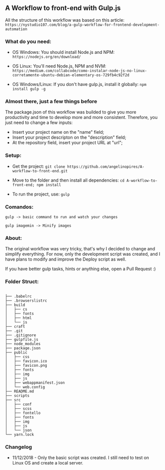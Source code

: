 ## A Workflow to front-end with Gulp.js



All the structure of this workflow was based on this article: ``https://nystudio107.com/blog/a-gulp-workflow-for-frontend-development-automation``



### What do you need:


* OS Windows: You should install Node.js and NPM:
`` https://nodejs.org/en/download/ ``



* OS Linux: You'll need Node.js, NPM and NVM:
``https://medium.com/collabcode/como-instalar-node-js-no-linux-corretamente-ubuntu-debian-elementary-os-729fb4c92f2d``



* OS Windows/Linux: If you don't have gulp.js, install it globally:
``npm install gulp -g``



### Almost there, just a few things before

The package.json of this workflow was builded to give you more productivity and time to develop more and more consistent. Therefore, you just need to change a few inputs:

* Insert your project name on the "name" field;
* Insert your project descripton on the "description" field;
* At the repository field, insert your project URL at "url";



### Setup:

* Get the project:
``git clone https://github.com/angelinopires/A-workflow-to-front-end.git``

* Move to the folder and then install all dependencies:
``cd A-workflow-to-front-end; npm install ``

* To run the project, use:
``gulp``



### Comandos:

``gulp -> basic command to run and watch your changes``

``gulp imagemin -> Minify images``



### About:

The original workflow was very tricky, that's why I decided to change and simplify everything. For now, only the development script was created, and I have plans to modify and improve the Deploy script as well.

If you have better gulp tasks, hints or anything else, open a Pull Request :)   


### Folder Struct:

```

├── .babelrc
├── .browserslistrc
├── build
│   ├── cs
│   ├── fonts
│   ├── html
│   └── js
├── craft
├── .git
├── .gitignore
├── gulpfile.js
├── node_modules
├── package.json
├── public
│   ├── css
│   ├── favicon.ico
│   ├── favicon.png
│   ├── fonts
│   ├── img
│   ├── js
│   ├── webappmanifest.json
│   └── web.config
├── README.md
├── scripts
├── src
│   ├── conf
│   ├── scss
│   ├── fontello
│   ├── fonts
│   ├── img
│   ├── js
│   └── json
└── yarn.lock
```

### Changelog

* 11/12/2018 - Only the basic script was created. I still need to test on Linux OS and create a local server.